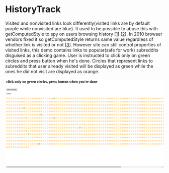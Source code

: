 # HistoryTrack

Visited and nonvisited links look differently(visited links are by default purple while nonvisited are blue). It used to be possible to abuse this with getComputedStyle to spy on users browsing history [[1](http://blog.jeremiahgrossman.com/2006/08/i-know-where-youve-been.html)] [[2](https://davidwalsh.name/jquery-spyjax)]. In 2010 browser vendors fixed it so getComputedStyle returns same value regardless of whether link is visited or not [[3](https://blog.mozilla.org/security/2010/03/31/plugging-the-css-history-leak/)]. However site can still control properties of visited links, this demo contains links to popular(safe for work) subreddits disguised as a clicking game. User is instructed to click only on green circles and press button when he's done. Circles that represent links to subreddits that user already visited will be displayed as green while the ones he did not visit are displayed as orange.

![screenshot](demo.png)
